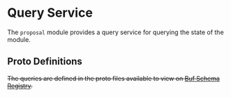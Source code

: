 # Query Service

The `proposal` module provides a query service for querying the state of the module.

## Proto Definitions

~~The queries are defined in the proto files available to view on [Buf Schema Registry](https://buf.build/chora/proposal).~~

<!-- listed alphabetically -->
